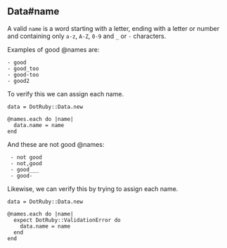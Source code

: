 ## Data#name

A valid `name` is a word starting with a letter, ending with a letter or number
and containing only `a-z`, `A-Z`, `0-9` and `_` or `-` characters.

Examples of good @names are:

    - good
    - good_too
    - good-too
    - good2

To verify this we can assign each name.

    data = DotRuby::Data.new

    @names.each do |name|
      data.name = name
    end

And these are not good @names:

     - not good
     - not,good
     - good___
     - good-

Likewise, we can verify this by trying to assign each name.

    data = DotRuby::Data.new

    @names.each do |name|
      expect DotRuby::ValidationError do
        data.name = name
      end
    end

